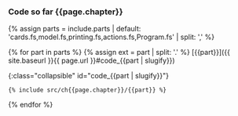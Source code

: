 ### Code so far {{page.chapter}}

{% assign parts = include.parts | default: 'cards.fs,model.fs,printing.fs,actions.fs,Program.fs' | split: ',' %}

{% for part in parts %}
{% assign ext = part | split: '.' %}
[{{part}}]({{ site.baseurl }}{{ page.url }}#code_{{part | slugify}})

{:class="collapsible" id="code_{{part | slugify}}"}
```{{ ext[1] | replace: 'fs', 'fsharp' }}
{% include src/ch{{page.chapter}}/{{part}} %}
```

{% endfor %}